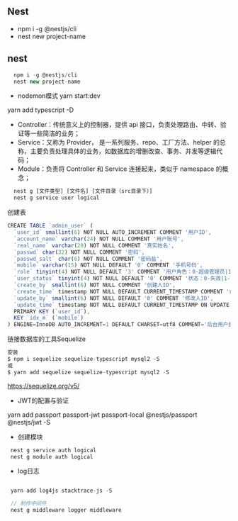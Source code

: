 ## Nest


- npm i -g @nestjs/cli
- nest new project-name

## nest

```js
  npm i -g @nestjs/cli
  nest new project-name
```

- nodemon模式
yarn start:dev


yarn add typescript -D

- Controller：传统意义上的控制器，提供 api 接口，负责处理路由、中转、验证等一些简洁的业务；
- Service：又称为 Provider， 是一系列服务、repo、工厂方法、helper 的总称，主要负责处理具体的业务，如数据库的增删改查、事务、并发等逻辑代码；
- Module：负责将 Controller 和 Service 连接起来，类似于 namespace 的概念；


```js
  nest g [文件类型] [文件名] [文件目录（src目录下）]
  nest g service user logical
```

创建表
```js
CREATE TABLE `admin_user` (
  `user_id` smallint(6) NOT NULL AUTO_INCREMENT COMMENT '用户ID',
  `account_name` varchar(24) NOT NULL COMMENT '用户账号',
  `real_name` varchar(20) NOT NULL COMMENT '真实姓名',
  `passwd` char(32) NOT NULL COMMENT '密码',
  `passwd_salt` char(6) NOT NULL COMMENT '密码盐',
  `mobile` varchar(15) NOT NULL DEFAULT '0' COMMENT '手机号码',
  `role` tinyint(4) NOT NULL DEFAULT '3' COMMENT '用户角色：0-超级管理员|1-管理员|2-开发&测试&运营|3-普通用户（只能查看）',
  `user_status` tinyint(4) NOT NULL DEFAULT '0' COMMENT '状态：0-失效|1-有效|2-删除',
  `create_by` smallint(6) NOT NULL COMMENT '创建人ID',
  `create_time` timestamp NOT NULL DEFAULT CURRENT_TIMESTAMP COMMENT '创建时间',
  `update_by` smallint(6) NOT NULL DEFAULT '0' COMMENT '修改人ID',
  `update_time` timestamp NOT NULL DEFAULT CURRENT_TIMESTAMP ON UPDATE CURRENT_TIMESTAMP COMMENT '修改时间',
  PRIMARY KEY (`user_id`),
  KEY `idx_m` (`mobile`)
) ENGINE=InnoDB AUTO_INCREMENT=1 DEFAULT CHARSET=utf8 COMMENT='后台用户表';

```

链接数据库的工具Sequelize

```js
安装
$ npm i sequelize sequelize-typescript mysql2 -S
或
$ yarn add sequelize sequelize-typescript mysql2 -S
```


 https://sequelize.org/v5/


- JWT的配置与验证

 yarn add passport passport-jwt passport-local @nestjs/passport @nestjs/jwt -S


- 创建模块

```js
 nest g service auth logical
 nest g module auth logical
 ```

 - log日志

 ```js

  yarn add log4js stacktrace-js -S

  // 制作中间件
  nest g middleware logger middleware
  ```
